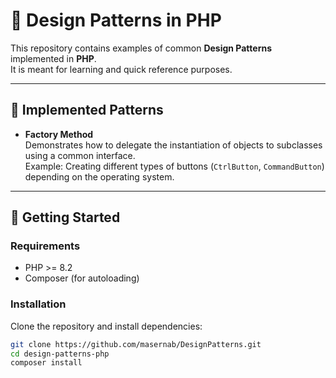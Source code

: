# 🎨 Design Patterns in PHP

This repository contains examples of common **Design Patterns** implemented in **PHP**.  
It is meant for learning and quick reference purposes.

---

## 📂 Implemented Patterns

- **Factory Method**  
  Demonstrates how to delegate the instantiation of objects to subclasses using a common interface.  
  Example: Creating different types of buttons (`CtrlButton`, `CommandButton`) depending on the operating system.

---

## 🚀 Getting Started

### Requirements
- PHP >= 8.2
- Composer (for autoloading)

### Installation
Clone the repository and install dependencies:
```bash
git clone https://github.com/masernab/DesignPatterns.git
cd design-patterns-php
composer install
